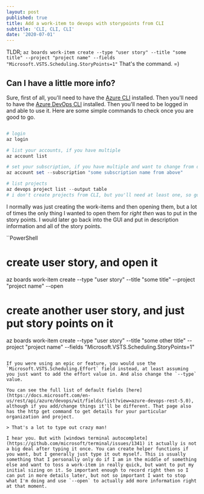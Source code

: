 ```yaml
---
layout: post
published: true
title: Add a work-item to devops with storypoints from CLI
subtitle: 'CLI, CLI, CLI'
date: '2020-07-01'
---
```

TLDR; `az boards work-item create --type "user story" --title "some title" --project "project name" --fields "Microsoft.VSTS.Scheduling.StoryPoints=1"` That's the command. =)

## Can I have a little more info?

Sure, first of all, you'll need to have the [Azure CLI](https://docs.microsoft.com/en-us/cli/azure/?view=azure-cli-latest) installed. Then you'll need to have the [Azure DevOps CLI](https://docs.microsoft.com/en-us/azure/devops/cli/?view=azure-devops) installed. Then you'll need to be logged in and able to use it. Here are some simple commands to check once you are good to go.

```PowerShell

# login
az login

# list your accounts, if you have multiple
az account list

# set your subscription, if you have multiple and want to change from default
az account set --subscription "some subscription name from above"

# list projects
az devops project list --output table
# i don't create projects from CLI, but you'll need at least one, so go setup one in GUI if needed.

```

I normally was just creating the work-items and then opening them, but a lot of times the only thing I wanted to open them for *right then* was to put in the story points. I would later go back into the GUI and put in description information and all of the story points.

``PowerShell

# create user story, and open it
az boards work-item create --type "user story" --title "some title" --project "project name" --open

# create another user story, and just put story points on it
az boards work-item create --type "user story" --title "some other title" --project "project name" --fields "Microsoft.VSTS.Scheduling.StoryPoints=1"

```

If you were using an epic or feature, you would use the `Microsoft.VSTS.Scheduling.Effort` field instead, at least assuming you just want to add the effort value in. And also change the `--type` value.

You can see the full list of default fields [here](https://docs.microsoft.com/en-us/rest/api/azure/devops/wit/fields/list?view=azure-devops-rest-5.0), although if you add/change things it'll be different. That page also has the http get command to get details for your particular organization and project.

> That's a lot to type out crazy man!

I hear you. But with [windows terminal autocomplete](https://github.com/microsoft/terminal/issues/1341) it actually is not a big deal after typing it once. You can create helper functions if you want, but I generally just type it out myself. This is usually something that I personally only do if I am in the middle of something else and want to toss a work-item in really quick, but want to put my initial sizing on it. So important enough to record right then so I can put in more details later, but not so important I want to stop what I'm doing and use `--open` to actually add more information right at that moment.